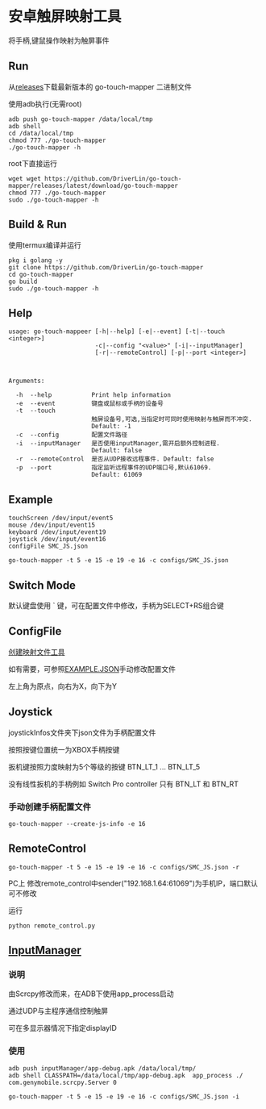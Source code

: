 # 安卓触屏映射工具

将手柄,键鼠操作映射为触屏事件

## Run

从[releases](https://github.com/DriverLin/go-touch-mapper/releases)下载最新版本的 go-touch-mapper 二进制文件

使用adb执行(无需root)
```
adb push go-touch-mapper /data/local/tmp
adb shell 
cd /data/local/tmp
chmod 777 ./go-touch-mapper
./go-touch-mapper -h
```

root下直接运行
```
wget wget https://github.com/DriverLin/go-touch-mapper/releases/latest/download/go-touch-mapper
chmod 777 ./go-touch-mapper
sudo ./go-touch-mapper -h
```

## Build & Run

使用termux编译并运行
```
pkg i golang -y
git clone https://github.com/DriverLin/go-touch-mapper
cd go-touch-mapper
go build
sudo ./go-touch-mapper -h
```

## Help

```
usage: go-touch-mappeer [-h|--help] [-e|--event] [-t|--touch <integer>]
                        -c|--config "<value>" [-i|--inputManager]
                        [-r|--remoteControl] [-p|--port <integer>]



Arguments:

  -h  --help           Print help information
  -e  --event          键盘或鼠标或手柄的设备号
  -t  --touch
                       触屏设备号,可选,当指定时可同时使用映射与触屏而不冲突.
                       Default: -1
  -c  --config         配置文件路径
  -i  --inputManager   是否使用inputManager,需开启额外控制进程.
                       Default: false
  -r  --remoteControl  是否从UDP接收远程事件. Default: false
  -p  --port           指定监听远程事件的UDP端口号,默认61069.
                       Default: 61069

```
## Example

```
touchScreen /dev/input/event5
mouse /dev/input/event15
keyboard /dev/input/event19
joystick /dev/input/event16
configFile SMC_JS.json 
```
```
go-touch-mapper -t 5 -e 15 -e 19 -e 16 -c configs/SMC_JS.json  
```

## Switch Mode
默认键盘使用 ` 键，可在配置文件中修改，手柄为SELECT+RS组合键

## ConfigFile
[创建映射文件工具](https://driverlin.github.io/go-touch-mapper/build/)

如有需要，可参照[EXAMPLE.JSON](https://github.com/DriverLin/go-touch-mapper/blob/main/configs/EXAMPLE.JSON)手动修改配置文件

左上角为原点，向右为X，向下为Y

## Joystick
joystickInfos文件夹下json文件为手柄配置文件

按照按键位置统一为XBOX手柄按键

扳机键按照力度映射为5个等级的按键 BTN_LT_1 ... BTN_LT_5

没有线性扳机的手柄例如 Switch Pro controller 只有 BTN_LT 和 BTN_RT

### 手动创建手柄配置文件
```
go-touch-mapper --create-js-info -e 16
```

## RemoteControl
```
go-touch-mapper -t 5 -e 15 -e 19 -e 16 -c configs/SMC_JS.json -r
```
PC上 修改remote_control中sender("192.168.1.64:61069")为手机IP，端口默认可不修改

运行

``` 
python remote_control.py 
```

## [InputManager](https://github.com/DriverLin/inputManager-touch-interface)
### 说明
由Scrcpy修改而来，在ADB下使用app_process启动

通过UDP与主程序通信控制触屏

可在多显示器情况下指定displayID

### 使用

```
adb push inputManager/app-debug.apk /data/local/tmp/
adb shell CLASSPATH=/data/local/tmp/app-debug.apk  app_process ./ com.genymobile.scrcpy.Server 0
```

```
go-touch-mapper -t 5 -e 15 -e 19 -e 16 -c configs/SMC_JS.json -i
```

